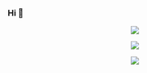 ### Hi 👋


<p align="center"><img src ="https://github-readme-stats.vercel.app/api?username=Fayst2D&show_icons=true&theme=radical"/></p>

<p align="center"><img src ="https://github-readme-stats.vercel.app/api/top-langs/?username=Fayst2D&layout=compact&hide=QMake&theme=radical"/></p>

<p align="center"><img src ="https://github-readme-stats.vercel.app/api/wakatime?username=Fayst2D&theme=radical"/</p>


